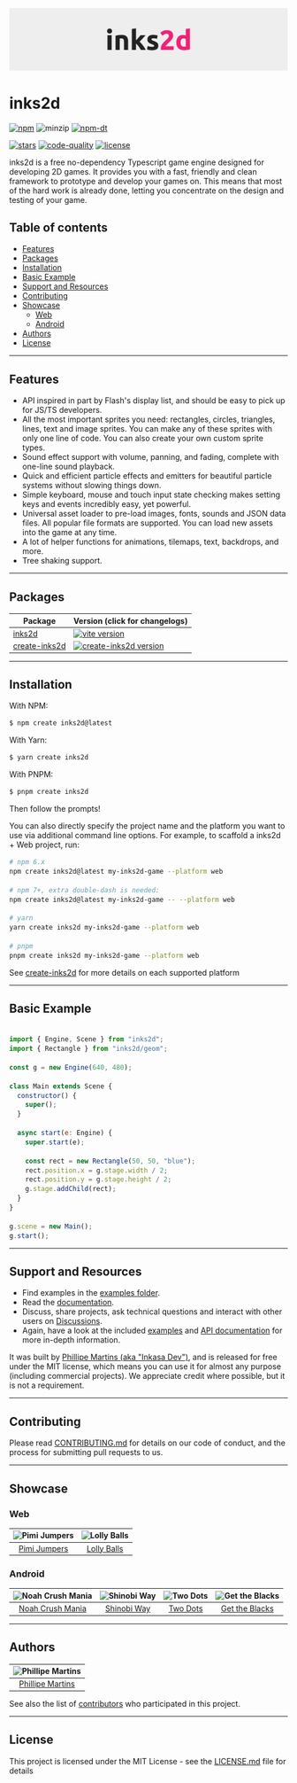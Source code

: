![inks2d](.readme/header.png)

# inks2d <!-- omit in toc -->

[![npm](https://img.shields.io/npm/v/inks2d?style=flat-square)](https://www.npmjs.com/package/inks2d)
![minzip](https://img.shields.io/bundlephobia/minzip/inks2d?style=flat-square)
[![npm-dt](https://img.shields.io/npm/dt/inks2d?style=flat-square)](#installation)

[![stars](https://img.shields.io/github/stars/inkasadev/inks2d?style=flat-square)](https://github.com/inkasadev/inks2d)
[![code-quality](https://img.shields.io/codefactor/grade/github/inkasadev/inks2d/main?style=flat-square)](https://www.codefactor.io/repository/github/inkasadev/inks2d)
[![license](https://img.shields.io/github/license/inkasadev/inks2d?style=flat-square)](https://github.com/inkasadev/inks2d/blob/main/LICENSE.md)

inks2d is a free no-dependency Typescript game engine designed for developing 2D games. It provides you with a fast, friendly and clean framework to prototype and develop your games on. This means that most of the hard work is already done, letting you concentrate on the design and testing of your game.

## Table of contents <!-- omit in toc -->
- [Features](#features)
- [Packages](#packages)
- [Installation](#installation)
- [Basic Example](#basic-example)
- [Support and Resources](#support-and-resources)
- [Contributing](#contributing)
- [Showcase](#showcase)
  - [Web](#web)
  - [Android](#android)
- [Authors](#authors)
- [License](#license)

---

## Features

- API inspired in part by Flash's display list, and should be easy to pick up for JS/TS developers.
- All the most important sprites you need: rectangles, circles, triangles, lines, text and image sprites. You can make any of these sprites with only one line of code. You can also create your own custom sprite types.
- Sound effect support with volume, panning, and fading, complete with one-line sound playback.
- Quick and efficient particle effects and emitters for beautiful particle systems without slowing things down.
- Simple keyboard, mouse and touch input state checking makes setting keys and events incredibly easy, yet powerful.
- Universal asset loader to pre-load images, fonts, sounds and JSON data files. All popular file formats are supported. You can load new assets into the game at any time.
- A lot of helper functions for animations, tilemaps, text, backdrops, and more.
- Tree shaking support.

---

## Packages

| Package                                 | Version (click for changelogs)                                                                                                              |
| --------------------------------------- | :------------------------------------------------------------------------------------------------------------------------------------------ |
| [inks2d](packages/inks2d)               | [![vite version](https://img.shields.io/npm/v/inks2d.svg?label=%20&style=flat-square)](packages/lib/CHANGELOG.md)                           |
| [create-inks2d](packages/create-inks2d) | [![create-inks2d version](https://img.shields.io/npm/v/create-inks2d.svg?label=%20&style=flat-square)](packages/create-inks2d/CHANGELOG.md) |

---

## Installation

With NPM:

```bash
$ npm create inks2d@latest
```

With Yarn:

```bash
$ yarn create inks2d
```

With PNPM:

```bash
$ pnpm create inks2d
```

Then follow the prompts!

You can also directly specify the project name and the platform you want to use via additional command line options. For example, to scaffold a inks2d + Web project, run:

```bash
# npm 6.x
npm create inks2d@latest my-inks2d-game --platform web

# npm 7+, extra double-dash is needed:
npm create inks2d@latest my-inks2d-game -- --platform web

# yarn
yarn create inks2d my-inks2d-game --platform web

# pnpm
pnpm create inks2d my-inks2d-game --platform web
```
See [create-inks2d](https://github.com/inkasadev/inks2d/tree/main/packages/create-inks2d) for more details on each supported platform

---

## Basic Example

```js

import { Engine, Scene } from "inks2d";
import { Rectangle } from "inks2d/geom";

const g = new Engine(640, 480);

class Main extends Scene {
  constructor() {
    super();
  }

  async start(e: Engine) {
    super.start(e);

    const rect = new Rectangle(50, 50, "blue");
    rect.position.x = g.stage.width / 2;
    rect.position.y = g.stage.height / 2;
    g.stage.addChild(rect);
  }
}

g.scene = new Main();
g.start();

```

---

## Support and Resources

- Find examples in the [examples folder](https://github.com/inkasadev/inks2d/tree/main/packages/examples).
- Read the [documentation](https://inkasadev.github.io/inks2d/).
- Discuss, share projects, ask technical questions and interact with other users on [Discussions](https://github.com/inkasadev/inks2d/discussions).
- Again, have a look at the included [examples](https://github.com/inkasadev/inks2d/tree/main/packages/examples) and [API documentation](https://inkasadev.github.io/inks2d/) for more in-depth information.

It was built by [Phillipe Martins (aka "Inkasa Dev")](https://github.com/inkasadev), and is released for free under the MIT license, which means you can use it for almost any purpose (including commercial projects). We appreciate credit where possible, but it is not a requirement.

---

## Contributing

Please read
[CONTRIBUTING.md](https://github.com/inkasadev/inks2d/blob/master/.github/CONTRIBUTING.md) for
details on our code of conduct, and the process for submitting pull requests to
us.

---

## Showcase

### Web

|    ![Pimi Jumpers](./.readme/showcase/pimi-jumpers.png)     |    ![Lolly Balls](./.readme/showcase/lolly-balls.png)    |
| :---------------------------------------------------------: | :------------------------------------------------------: |
| [Pimi Jumpers](https://www.ojogos.com.br/jogo/pimi-jumpers) | [Lolly Balls](https://www.jogos123.net/jogo/lolly-balls) |

### Android

|           ![Noah Crush Mania](./.readme/showcase/noah-crush-mania.png)           |               ![Shinobi Way](./.readme/showcase/shinobi-way.png)               |                ![Two Dots](./.readme/showcase/two-dots.png)                 |            ![Get the Blacks](./.readme/showcase/get-the-black-dots.png)             |
| :------------------------------------------------------------------------------: | :----------------------------------------------------------------------------: | :-------------------------------------------------------------------------: | :---------------------------------------------------------------------------------: |
| [Noah Crush Mania](https://play.google.com/store/apps/details?id=me.inkasa.noah) | [Shinobi Way](https://play.google.com/store/apps/details?id=me.inkasa.shinobi) | [Two Dots](https://play.google.com/store/apps/details?id=me.inkasa.twodots) | [Get the Blacks](https://play.google.com/store/apps/details?id=me.inkasa.getblacks) |

---

## Authors

| ![Phillipe Martins](https://avatars.githubusercontent.com/u/7750404?v=4&s=150) |
| :----------------------------------------------------------------------------: |
|               [Phillipe Martins](https://github.com/inkasadev/)                |

See also the list of
[contributors](https://github.com/inkasadev/inks2d/contributors) who
participated in this project.

---

## License

This project is licensed under the MIT License - see the
[LICENSE.md](LICENSE.md) file for details




